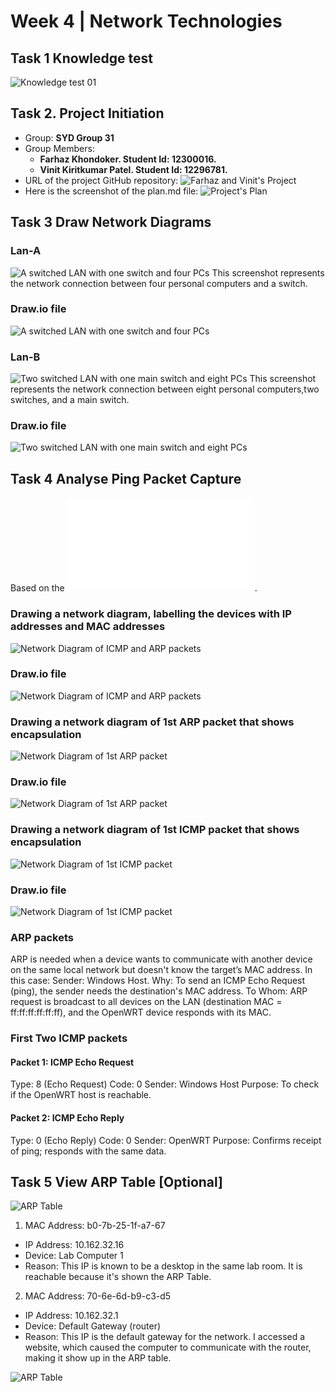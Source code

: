 # Week 4 | Network Technologies

## Task 1 Knowledge test
![Knowledge test 01](images/week4-task1-knowledgetest.png)

## Task 2. Project Initiation
+ Group: **SYD Group 31**
+ Group Members:
  - **Farhaz Khondoker. Student Id: 12300016.**
  - **Vinit Kiritkumar Patel. Student Id: 12296781.**
+ URL of the project GitHub repository: ![Farhaz and Vinit's Project](https://github.com/cquict2025/coit20246y25t1-project-farhaz-vinit)  
+ Here is the screenshot of the plan.md file:
   ![Project's Plan](images/week4-task2-projectInitiation.png)  
## Task 3 Draw Network Diagrams 
### Lan-A 
![A switched LAN with one switch and four PCs](images/week4-task3-lana.png)
This screenshot represents the network connection between four personal computers and a switch.
### Draw.io file
![A switched LAN with one switch and four PCs](images/week4-task3-lana.drawio)

### Lan-B
![Two switched LAN with one main switch and eight PCs](images/week4-task3-lanb.png)
This screenshot represents the network connection between eight personal computers,two switches, and a main switch.
### Draw.io file
![Two switched LAN with one main switch and eight PCs](images/week4-task3-lanb.drawio)
## Task 4 Analyse Ping Packet Capture
Based on the ![new captured Ping packet for task 4](images/myping2.pcap).
### Drawing a network diagram, labelling the devices with IP addresses and MAC addresses
![Network Diagram of ICMP and ARP packets](images/week4-task4-drawing-diagram.drawio.png)

### Draw.io file
![Network Diagram of ICMP and ARP packets](images/week4-task4-drawing-diagram.drawio)

### Drawing a network diagram of 1st ARP packet that shows encapsulation
![Network Diagram of 1st ARP packet](images/week4-task4-drawing-ARPdiagram.drawio.png)

### Draw.io file
![Network Diagram of 1st ARP packet](images/week4-task4-ARPdrawing-diagram.drawio)

### Drawing a network diagram of 1st ICMP packet that shows encapsulation
![Network Diagram of 1st ICMP packet](images/week4-task4-drawing-ICMPdiagram.drawio.png)

### Draw.io file
![Network Diagram of 1st ICMP packet](images/week4-task4-ICMPdrawing-diagram.drawio)

### ARP packets
ARP is needed when a device wants to communicate with another device on the same local network but doesn't know the target’s MAC address.
In this case:
Sender: Windows Host.
Why: To send an ICMP Echo Request (ping), the sender needs the destination's MAC address.
To Whom: ARP request is broadcast to all devices on the LAN (destination MAC = ff:ff:ff:ff:ff:ff), and the OpenWRT device responds with its MAC.

### First Two ICMP packets
#### Packet 1: ICMP Echo Request
Type: 8 (Echo Request)
Code: 0
Sender: Windows Host
Purpose: To check if the OpenWRT host is reachable.

#### Packet 2: ICMP Echo Reply
Type: 0 (Echo Reply)
Code: 0
Sender: OpenWRT
Purpose: Confirms receipt of ping; responds with the same data.

## Task 5 View ARP Table [Optional]

![ARP Table](images/Week4-task5-arp-table.png)

1. MAC Address: b0-7b-25-1f-a7-67
- IP Address: 10.162.32.16
- Device: Lab Computer 1
- Reason: This IP is known to be a desktop in the same lab room. It is reachable because it's shown the ARP Table.

2. MAC Address: 70-6e-6d-b9-c3-d5
- IP Address: 10.162.32.1
- Device: Default Gateway (router)
- Reason: This IP is the default gateway for the network. I accessed a website, which caused the computer to communicate with the router, making it show up in the ARP table.

![ARP Table](images/week4-task5-pinging.png)
